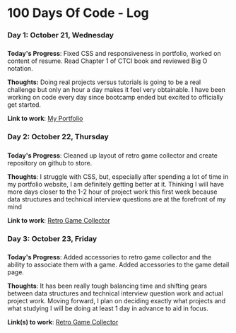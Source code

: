 # 100 Days Of Code - Log

### Day 1: October 21, Wednesday
#####

**Today's Progress**: Fixed CSS and responsiveness in portfolio, worked on content of resume. Read Chapter 1 of CTCI book and reviewed Big O notation.

**Thoughts:** Doing real projects versus tutorials is going to be a real challenge but only an hour a day makes it feel very obtainable. I have been working on code every day since bootcamp ended but excited to officially get started.

**Link to work**: [My Portfolio](http://www.briankelly.dev)


### Day 2: October 22, Thursday
#####

**Today's Progress**: Cleaned up layout of retro game collector and create repository on github to store.

**Thoughts**: I struggle with CSS, but, especially after spending a lot of time in my portfolio website, I am definitely getting better at it. Thinking I will have more days closer to the 1-2 hour of project work this first week because data structures and technical interview questions are at the forefront of my mind 

**Link to work**: [Retro Game Collector](https://github.com/brianjkelly/retro-game-collector)


### Day 3: October 23, Friday
#####

**Today's Progress**: Added accessories to retro game collector and the ability to associate them with a game. Added accessories to the game detail page.

**Thoughts**: It has been really tough balancing time and shifting gears between data structures and technical interview question work and actual project work. Moving forward, I plan on deciding exactly what projects and what studying I will be doing at least 1 day in advance to aid in focus.

**Link(s) to work**: [Retro Game Collector](https://github.com/brianjkelly/retro-game-collector)
